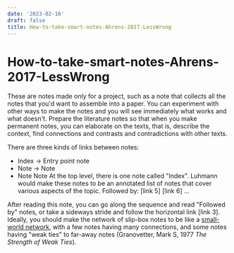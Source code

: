 ```yaml
---
date: '2023-02-16'
draft: false
title: How-to-take-smart-notes-Ahrens-2017-LessWrong
---
```


# How-to-take-smart-notes-Ahrens-2017-LessWrong

These are notes made only for a project, such as a note that collects all the notes that you'd want to assemble into a paper.
You can experiment with other ways to make the notes and you will see immediately what works and what doesn't.
Prepare the literature notes so that when you make permanent notes, you can elaborate on the texts, that is, describe the context, find connections and contrasts and contradictions with other texts.
>
There are three kinds of links between notes:
- Index -> Entry point note
- Note -> Note
- Note Note
At the top level, there is one note called "Index".
Luhmann would make these notes to be an annotated list of notes that cover various aspects of the topic.
Followed by: [link 5] [link 6] ...
>
After reading this note, you can go along the sequence and read "Followed by" notes, or take a sideways stride and follow the horizontal link [link 3].
Ideally, you should make the network of slip-box notes to be like a [small-world network](https://en.wikipedia.org/wiki/Small-world_network), with a few notes having many connections, and some notes having "weak ties" to far-away notes (Granovetter, Mark S, 1977 *The Strength of Weak Ties*).
